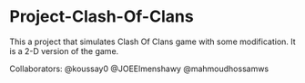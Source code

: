 # Project-Clash-Of-Clans
This a project that simulates Clash Of Clans game with some modification. It is a 2-D version of the game.


Collaborators:
@koussay0
@JOEElmenshawy
@mahmoudhossamws

